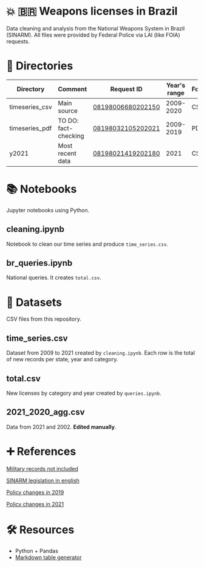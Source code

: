 # 💥 🇧🇷 Weapons licenses in Brazil

Data cleaning and analysis from the National Weapons System in Brazil (SINARM). All files were provided by Federal Police via LAI (like FOIA) requests. 

# 📁 Directories

| Directory         | Comment             | Request ID                                                                                                            | Year's range | Format | Publication date |
|----------------|---------------------|-----------------------------------------------------------------------------------------------------------------------|--------------|--------|------------------|
| timeseries_csv | Main source         | [08198006680202150](http://www.consultaesic.cgu.gov.br/busca/dados/Lists/Pedido/Item/displayifs.aspx?ID=1530523)      | 2009-2020    | CSV    | 03/2021          |
| timeseries_pdf | TO DO: fact-checking | [08198032105202021](www.consultaesic.cgu.gov.br/busca/dados/Lists/Pedido/Item/displayifs.aspx?ID=1415871)             | 2009-2019    | PDF    | 10/2020          |
| y2021          | Most recent data    | [08198021419202180](http://www.consultaesic.cgu.gov.br/busca/dados/Lists/Pedido/Item/displayifs.aspx?ID=1562289) | 2021         | CSV    | 07/2021          |    |

# 📚 Notebooks

Jupyter notebooks using Python.

## cleaning.ipynb

Notebook to clean our time series and produce `time_series.csv`.

## br_queries.ipynb

National queries. It creates `total.csv`.

# 📝 Datasets

CSV files from this repository.

## time_series.csv

Dataset from 2009 to 2021 created by `cleaning.ipynb`. Each row is the total of new records per state, year and category.

## total.csv

New licenses by category and year created by `queries.ipynb`.

## 2021_2020_agg.csv 

Data from 2021 and 2002. **Edited manually**.

# ➕ References

[Military records not included](http://soudapaz.org/noticias/o-globo-exercito-ignora-norma-e-nao-integra-sistema-de-armas-ao-da-policia-federal/)

[SINARM legislation in english](https://www.gov.br/mj/pt-br/acesso-a-informacao/atuacao-internacional/legislacao-traduzida/lei_n_10-826_de_22_de_dezembro_de_2003_eng-docx.pdf#page=3)

[Policy changes in 2019](https://g1.globo.com/politica/noticia/2019/05/22/veja-o-que-muda-no-novo-decreto-para-a-posse-e-porte-de-armas-no-pais.ghtml)

[Policy changes in 2021](https://www.metropoles.com/brasil/governo-altera-decretos-e-amplia-facilidades-para-acessar-arma-de-fogo)

# 🛠️ Resources

- Python + Pandas
- [Markdown table generator](https://www.tablesgenerator.com/markdown_tables)
